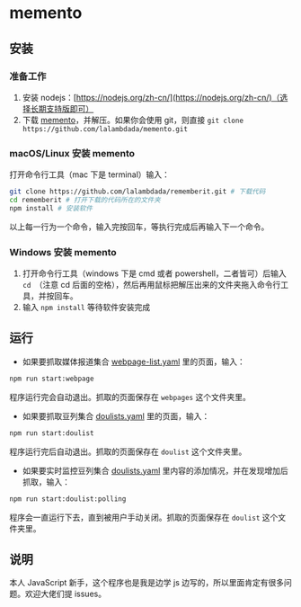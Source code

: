# memento

## 安装

### 准备工作

1. 安装 nodejs：[https://nodejs.org/zh-cn/](https://nodejs.org/zh-cn/)（选择长期支持版即可）
2. 下载 [memento](https://github.com/lalambdada/memento/archive/master.zip)，并解压。如果你会使用 git，则直接 `git clone https://github.com/lalambdada/memento.git`

### macOS/Linux 安装 memento

打开命令行工具（mac 下是 terminal）输入：

```bash
git clone https://github.com/lalambdada/rememberit.git # 下载代码
cd rememberit # 打开下载的代码所在的文件夹
npm install # 安装软件
```

以上每一行为一个命令，输入完按回车，等执行完成后再输入下一个命令。

### Windows 安装 memento

1. 打开命令行工具（windows 下是 cmd 或者 powershell，二者皆可）后输入 `cd `（注意 cd 后面的空格），然后再用鼠标把解压出来的文件夹拖入命令行工具，并按回车。
2. 输入 `npm install` 等待软件安装完成

## 运行

- 如果要抓取媒体报道集合 [webpage-list.yaml](./webpage-list.yaml) 里的页面，输入：

```bash
npm run start:webpage
```

程序运行完会自动退出。抓取的页面保存在 `webpages` 这个文件夹里。

- 如果要抓取豆列集合 [doulists.yaml](./doulists.yaml) 里的页面，输入：

```bash
npm run start:doulist
```

程序运行完后自动退出。抓取的页面保存在 `doulist` 这个文件夹里。

- 如果要实时监控豆列集合 [doulists.yaml](./doulists.yaml) 里内容的添加情况，并在发现增加后抓取，输入：

```bash
npm run start:doulist:polling
```

程序会一直运行下去，直到被用户手动关闭。抓取的页面保存在 `doulist` 这个文件夹里。

## 说明

本人 JavaScript 新手，这个程序也是我是边学 js 边写的，所以里面肯定有很多问题。欢迎大佬们提 issues。
